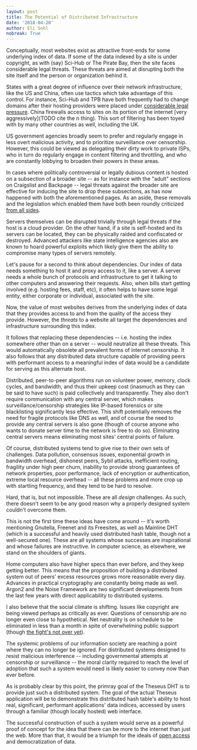 ```yaml
---
layout: post
title: The Potential of Distributed Infrastructure
date: '2018-04-20'
author: Eli Sohl
nobreak: True
---
```



Conceptually, most websites exist as attractive front-ends for some underlying index of data. If some of the data indexed by a site is under copyright, as with (say) Sci-Hub or The Pirate Bay, then the site faces considerable legal threats. These threats are aimed at disrupting both the site itself and the person or organization behind it.

States with a great degree of influence over their network infrastructure, like the US and China, often use tactics which take advantage of this control. For instance, Sci-Hub and TPB have both frequently had to change domains after their hosting providers were placed under [considerable legal pressure](TODO). China firewalls access to sites on its portion of the internet [very aggressively](TODO cite the n thing). This sort of filtering has been toyed with by many other countries as well, including the UK.

US government agencies broadly seem to prefer and regularly engage in less overt malicious activity, and to prioritize surveillance over censorship. However, this could be viewed as delegating their dirty work to private ISPs, who in turn do regularly engage in content filtering and throttling, and who are constantly lobbying to broaden their powers in these areas.

In cases where politically controversial or legally dubious content is hosted on a subsection of a broader site -- as for instance with the "adult" sections on Craigslist and Backpage -- legal threats against the broader site are effective for inducing the site to drop these subsections, as has now happened with both the aforementioned pages. As an aside, these removals and the legislation which enabled them have both been roundly criticized [from all sides](TODO).

Servers themselves can be disrupted trivially through legal threats if the host is a cloud provider. On the other hand, if a site is self-hosted and its servers can be located, they can be physically raided and confiscated or destroyed. Advanced attackers like state intelligence agencies also are known to hoard powerful exploits which likely give them the ability to compromise many types of servers remotely.

Let's pause for a second to think about dependencies. Our index of data needs something to host it and proxy access to it, like a server. A server needs a whole bunch of protocols and infrastructure to get it talking to other computers and answering their requests. Also, when bills start getting involved (e.g. hosting fees, staff, etc), it often helps to have some legal entity, either corporate or individual, associated with the site.

Now, the value of most websites derives from the underlying index of data that they provides access to and from the quality of the access they provide. However, the _threats_ to a website all target the dependencies and infrastructure surrounding this index.

It follows that replacing these dependencies -- i.e. hosting the index somewhere other than on a server -- would neutralize all these threats. This would automatically obsolete all prevalent forms of internet censorship. It also follows that any distributed data structure capable of providing peers with performant access to a meaningful index of data would be a candidate for serving as this alternate host.

Distributed, peer-to-peer algorithms run on volunteer power, memory, clock cycles, and bandwidth, and thus their upkeep cost (inasmuch as they can be said to have such) is paid collectively and transparently. They also don't require communication with any central server, which makes surveillance/censorship strategies like IP-based forensics or site blacklisting significantly less effective. This shift potentially removes the need for fragile protocols like DNS as well, and of course the need to provide any central servers is also gone (though of course anyone who wants to donate server time to the network is free to do so). Eliminating central servers means eliminating most sites' central points of failure.

Of course, distributed systems tend to give rise to their own sets of challenges. Data pollution, consensus issues, exponential growth in bandwidth overhead, dishonest peers, Sybil attacks, inefficient routing, fragility under high peer churn, inability to provide strong guarantees of network properties, poor performance, lack of encryption or authentication, extreme local resource overhead -- all these problems and more crop up with startling frequency, and they tend to be hard to resolve.

Hard, that is, but not impossible. These are all _design_ challenges. As such, there doesn't seem to be any good reason why a properly designed system couldn't overcome them.

This is not the first time these ideas have come around -- it's worth mentioning Gnutella, Freenet and its Freesites, as well as Mainline DHT (which is a successful and heavily used distributed hash table, though not a well-secured one). These are all systems whose successes are inspirational and whose failures are instructive. In computer science, as elsewhere, we stand on the shoulders of giants.

Home computers also have higher specs than ever before, and they keep getting better. This means that the proposition of building a distributed system out of peers' excess resources grows more reasonable every day. Advances in practical cryptography are constantly being made as well. Argon2 and the Noise Framework are two significant developments from the last few years with direct applicability to distributed systems.

I also believe that the social climate is shifting. Issues like copyright are being viewed perhaps as critically as ever. Questions of censorship are no longer even close to hypothetical. Net neutrality is on schedule to be eliminated in less than a month in spite of overwhelming public support (though [the fight's not over yet](https://boingboing.net/2018/05/18/call-now-2.html)).

The systemic problems of our information society are reaching a point where they can no longer be ignored. For distributed systems designed to resist malicious interference -- including governmental attempts at censorship or surveillance -- the moral clarity required to reach the level of adoption that such a system would need is likely easier to convey now than ever before.

As is probably clear by this point, the primray goal of the Theseus DHT is to provide just such a distributed system. The goal of the actual Theseus application will be to demonstrate this distributed hash table's ability to host real, significant, performant applications' data indices, accessed by users through a familiar (though locally hosted) web interface.

The successful construction of such a system would serve as a powerful proof of concept for the idea that there can be more to the internet than just the web. More than that, it would be a triumph for the ideals of [open access](https://en.wikipedia.org/wiki/Open_access) and democratization of data. 
